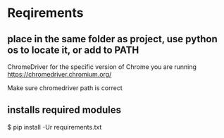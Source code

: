 # Reqirements

## place in the same folder as project, use python os to locate it, or add to PATH

ChromeDriver for the specific version of Chrome you are running
<https://chromedriver.chromium.org/>

Make sure chromedriver path is correct

## installs required modules

$ pip install -Ur requirements.txt

